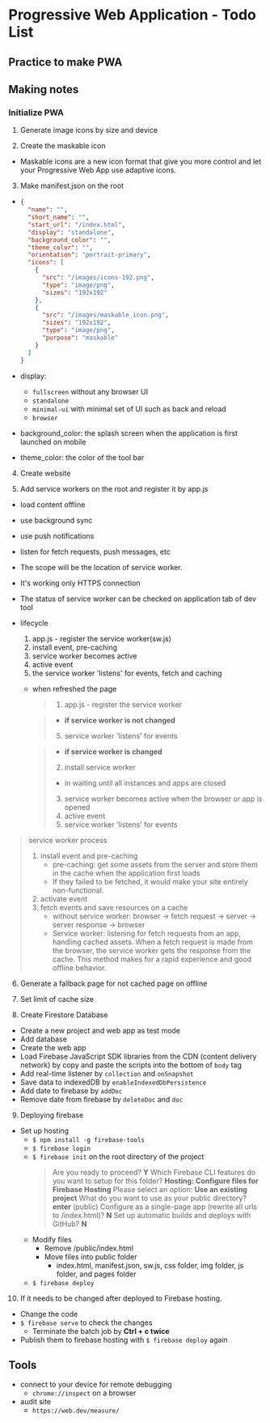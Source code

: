 # Progressive Web Application - Todo List

## Practice to make PWA

## Making notes

### Initialize PWA

1. Generate image icons by size and device

2. Create the maskable icon

- Maskable icons are a new icon format that give you more control and let your Progressive Web App use adaptive icons.

3. Make manifest.json on the root

- ```json
  {
    "name": "",
    "short_name": "",
    "start_url": "/index.html",
    "display": "standalone",
    "background_color": "",
    "theme_color": "",
    "orientation": "portrait-primary",
    "icons": [
      {
        "src": "/images/icons-192.png",
        "type": "image/png",
        "sizes": "192x192"
      },
      {
        "src": "/images/maskable_icon.png",
        "sizes": "192x192",
        "type": "image/png",
        "purpose": "maskable"
      }
    ]
  }
  ```

- display:
  - `fullscreen` without any browser UI
  - `standalone`
  - `minimal-ui` with minimal set of UI such as back and reload
  - `browser`
- background_color: the splash screen when the application is first launched on mobile
- theme_color: the color of the tool bar

4. Create website

5. Add service workers on the root and register it by app.js

- load content offline
- use background sync
- use push notifications
- listen for fetch requests, push messages, etc
- The scope will be the location of service worker.
- It's working only HTTPS connection
- The status of service worker can be checked on application tab of dev tool

- lifecycle

  1. app.js - register the service worker(sw.js)
  2. install event, pre-caching
  3. service worker becomes active
  4. active event
  5. the service worker 'listens' for events, fetch and caching

  - when refreshed the page

    > 1. app.js - register the service worker

    > - **if service worker is not changed**
    >
    > 5. service worker 'listens' for events

    > - **if service worker is changed**
    >
    > 2.  install service worker
    >
    > - in waiting until all instances and apps are closed
    >
    > 3.  service worker becomes active when the browser or app is opened
    > 4.  active event
    > 5.  service worker 'listens' for events

> service worker process
>
> 1.  install event and pre-caching
>     - pre-caching: get some assets from the server and store them in the cache when the application first loads
>     - If they failed to be fetched, it would make your site entirely non-functional.
> 2.  activate event
> 3.  fetch events and save resources on a cache
>     - without service worker: browser -> fetch request -> server -> server response -> browser
>     - Service worker: listening for fetch requests from an app, handling cached assets. When a fetch request is made from the browser, the service worker gets the response from the cache. This method makes for a rapid experience and good offline behavior.

6. Generate a fallback page for not cached page on offline

7. Set limit of cache size

8. Create Firestore Database

- Create a new project and web app as test mode
- Add database
- Create the web app
- Load Firebase JavaScript SDK libraries from the CDN (content delivery network) by copy and paste the scripts into the bottom of `body` tag
- Add real-time listener by `collection` and `onSnapshot`
- Save data to indexedDB by `enableIndexedDbPersistence`
- Add date to firebase by `addDoc`
- Remove date from firebase by `deleteDoc` and `doc`

9. Deploying firebase

- Set up hosting
  - `$ npm install -g firebase-tools`
  - `$ firebase login`
  - `$ firebase init` on the root directory of the project
    > Are you ready to proceed? **Y**
    > Which Firebase CLI features do you want to setup for this folder? **Hosting: Configure files for Firebase Hosting**
    > Please select an option: **Use an existing project**
    > What do you want to use as your public directory? **enter** (public)
    > Configure as a single-page app (rewrite all urls to /index.html)? **N**
    > Set up automatic builds and deploys with GitHub? **N**
  - Modify files
    - Remove /public/index.html
    - Move files into public folder
      - index.html, manifest.json, sw.js, css folder, img folder, js folder, and pages folder
  - `$ firebase deploy`

10. If it needs to be changed after deployed to Firebase hosting.

- Change the code
- `$ firebase serve` to check the changes
  - Terminate the batch job by **Ctrl + c twice**
- Publish them to firebase hosting with `$ firebase deploy` again

## Tools

- connect to your device for remote debugging
  - `chrome://inspect` on a browser
- audit site
  - `https://web.dev/measure/`
